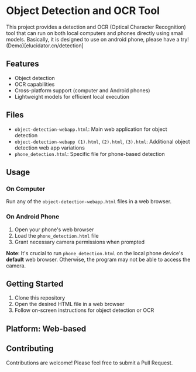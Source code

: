 # Object Detection and OCR Tool

This project provides a detection and OCR (Optical Character Recognition) tool that can run on both local computers and phones directly using small models. Basically, it is designed to use on android phone, please have a try!
(Demo)[elucidator.cn/detection]

## Features

- Object detection
- OCR capabilities
- Cross-platform support (computer and Android phones)
- Lightweight models for efficient local execution

## Files

- `object-detection-webapp.html`: Main web application for object detection
- `object-detection-webapp (1).html`, `(2).html`, `(3).html`: Additional object detection web app variations
- `phone_detection.html`: Specific file for phone-based detection

## Usage

### On Computer

Run any of the `object-detection-webapp.html` files in a web browser.

### On Android Phone

1. Open your phone's web browser
2. Load the `phone_detection.html` file
3. Grant necessary camera permissions when prompted

**Note**: It's crucial to run `phone_detection.html` on the local phone device's **default** web browser. Otherwise, the program may not be able to access the camera.

## Getting Started

1. Clone this repository
2. Open the desired HTML file in a web browser
3. Follow on-screen instructions for object detection or OCR

## Platform: Web-based

## Contributing

Contributions are welcome! Please feel free to submit a Pull Request.

